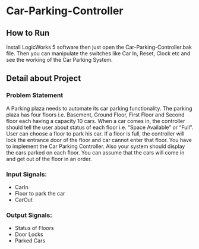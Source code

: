 # Car-Parking-Controller

## How to Run

Install LogicWorks 5 software then just open the Car-Parking-Controller.bak file. Then you can manipulate the switches like Car In, Reset, Clock etc and see the working of the Car Parking System.

## Detail about Project

### Problem Statement

A Parking plaza needs to automate its car parking functionality. The parking plaza has four floors i.e. Basement, Ground Floor, First Floor and Second floor each having a capacity 10 cars. When a car comes in, the controller should tell the user about status of each floor i.e. “Space Available” or “Full”. User can choose a floor to park his car. If a floor is full, the controller will lock the entrance door of the floor and car cannot enter that floor. You have to implement the Car Parking Controller. Also your system should display the cars parked on each floor. You can assume that the cars will come in and get out of the floor in an order.

### Input Signals:
* CarIn
* Floor to park the car
* CarOut

### Output Signals:
* Status of Floors
* Door Locks
* Parked Cars
